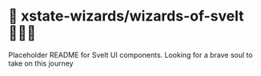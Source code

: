 # 🔮 xstate-wizards/wizards-of-svelt 🧙🏽‍♂️

Placeholder README for Svelt UI components. Looking for a brave soul to take on this journey

